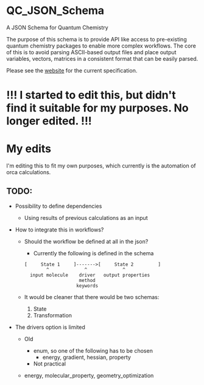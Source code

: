 # QC_JSON_Schema
A JSON Schema for Quantum Chemistry

The purpose of this schema is to provide API like access to pre-existing quantum
chemistry packages to enable more complex workflows.  The core of this is to
avoid parsing ASCII-based output files and place output variables, vectors,
matrices in a consistent format that can be easily parsed.

Please see the [website](http://molssi-qc-schema.readthedocs.io/en/latest/index.html#) for the current specification.


# !!! I started to edit this, but didn't find it suitable for my purposes. No longer edited. !!!


# My edits
I'm editing this to fit my own purposes, which currently is the automation of orca calculations.

## TODO:

* Possibility to define dependencies
  * Using results of previous calculations as an input

* How to integrate this in workflows?
    * Should the workflow be defined at all in the json?
      * Currently the following is defined in the schema

      ```
      [     State 1     ]------->[     State 2         ]
              ^             ^             ^
        input molecule    driver   output properties
                          method
                         keywords
      ```
    * It would be cleaner that there would be two schemas:
      1. State
      2. Transformation


* The drivers option is limited
  * Old
    * enum, so one of the following has to be chosen
      * energy, gradient, hessian, property
    * Not practical

  * energy, molecular_property, geometry_optimization
